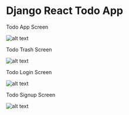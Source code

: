 
# Django React Todo App


Todo App Screen

![alt text](/../development/images/RK-TODO-N-app-screen.png?raw=true)

Todo Trash Screen

![alt text](/../development/images/RK-TODO-G-trash-screen.png?raw=true)

Todo Login Screen

![alt text](/../development/images/login-screen.png?raw=true)

Todo Signup Screen

![alt text](/../development/images/signup-screen.png?raw=true)
